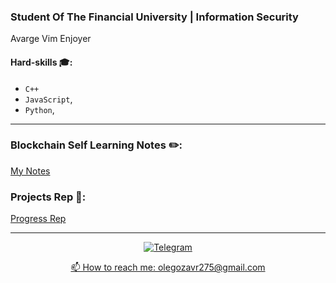 ### Student Of The Financial University | Information Security
Avarge Vim Enjoyer

#### Hard-skills 🎓:
   - `С++`
   - `JavaScript`,
   - `Python`,
____

### Blockchain Self Learning Notes ✏️:
[My Notes](https://github.com/objoracoda/learn-blockchain)

### Projects Rep 💾:

[Progress Rep](https://github.com/objoracoda/my-progress-rep)

____
   
<p align="center">

<a href="https://t.me/objoracoda">
   <img top="0" src="https://img.shields.io/badge/Telegram-2CA5E0?style=for-the-badge&logo=telegram&logoColor=white" alt="Telegram" target="_blank" margin-left="10px">
</p>
   
<p align='center'>
   📫 How to reach me: <a href='mailto:olegozavr275@gmail.com'>olegozavr275@gmail.com</a>
</p>
